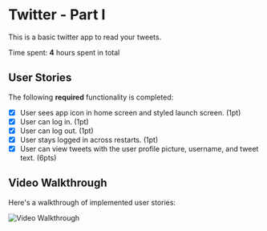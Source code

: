 # Twitter - Part I

This is a basic twitter app to read your tweets.

Time spent: **4** hours spent in total

## User Stories

The following **required** functionality is completed:

- [X] User sees app icon in home screen and styled launch screen. (1pt)
- [X] User can log in. (1pt)
- [X] User can log out. (1pt)
- [X] User stays logged in across restarts. (1pt)
- [X] User can view tweets with the user profile picture, username, and tweet text. (6pts)

## Video Walkthrough

Here's a walkthrough of implemented user stories:

<img src='http://g.recordit.co/gOCIn4nbiM.gif' title='Video Walkthrough' width='' alt='Video Walkthrough' />
